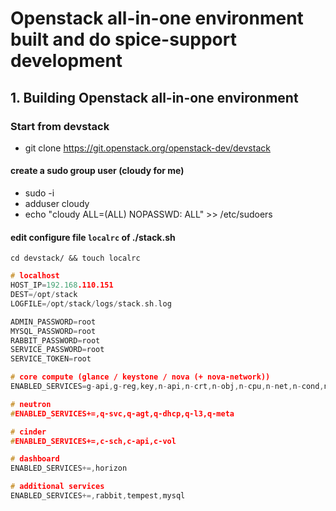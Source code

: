 # Openstack all-in-one environment built and do spice-support development
## 1. Building Openstack all-in-one environment
### Start from devstack
* git clone https://git.openstack.org/openstack-dev/devstack

#### create a sudo group user (cloudy for me)
* sudo -i
* adduser cloudy
* echo "cloudy ALL=(ALL) NOPASSWD: ALL" >> /etc/sudoers

#### edit configure file `localrc` of ./stack.sh
`cd devstack/ && touch localrc`		
```c
# localhost
HOST_IP=192.168.110.151
DEST=/opt/stack
LOGFILE=/opt/stack/logs/stack.sh.log

ADMIN_PASSWORD=root
MYSQL_PASSWORD=root
RABBIT_PASSWORD=root
SERVICE_PASSWORD=root
SERVICE_TOKEN=root

# core compute (glance / keystone / nova (+ nova-network))
ENABLED_SERVICES=g-api,g-reg,key,n-api,n-crt,n-obj,n-cpu,n-net,n-cond,n-sch,n-spice,n-cauth

# neutron
#ENABLED_SERVICES+=,q-svc,q-agt,q-dhcp,q-l3,q-meta

# cinder
#ENABLED_SERVICES+=,c-sch,c-api,c-vol

# dashboard
ENABLED_SERVICES+=,horizon

# additional services
ENABLED_SERVICES+=,rabbit,tempest,mysql

```






